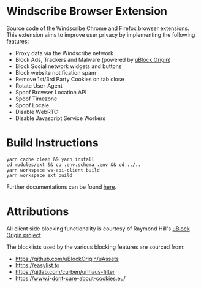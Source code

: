 # Windscribe Browser Extension
Source code of the Windscribe Chrome and Firefox browser extensions. This extension aims to improve user privacy by implementing the following features:

- Proxy data via the Windscribe network
- Block Ads, Trackers and Malware (powered by [uBlock Origin](https://github.com/gorhill/uBlock))
- Block Social network widgets and buttons
- Block website notification spam
- Remove 1st/3rd Party Cookies on tab close
- Rotate User-Agent
- Spoof Browser Location API
- Spoof Timezone
- Spoof Locale
- Disable WebRTC
- Disable Javascript Service Workers

# Build Instructions

```
yarn cache clean && yarn install
cd modules/ext && cp .env.schema .env && cd ../..
yarn workspace ws-api-client build
yarn workspace ext build
```

Further documentations can be found [here](https://github.com/Windscribe/browser-extension/blob/main/modules/ext/docs/index.md).

# Attributions

All client side blocking functionality is courtesy of Raymond Hill's [uBlock Origin project](https://github.com/gorhill/uBlock)

The blocklists used by the various blocking features are sourced from:

- https://github.com/uBlockOrigin/uAssets
- https://easylist.to
- https://gitlab.com/curben/urlhaus-filter
- https://www.i-dont-care-about-cookies.eu/

